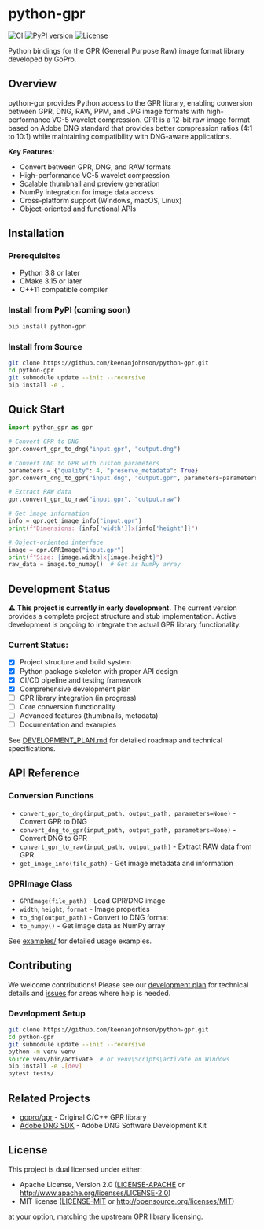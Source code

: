# python-gpr

[![CI](https://github.com/keenanjohnson/python-gpr/actions/workflows/ci.yml/badge.svg)](https://github.com/keenanjohnson/python-gpr/actions/workflows/ci.yml)
[![PyPI version](https://badge.fury.io/py/python-gpr.svg)](https://badge.fury.io/py/python-gpr)
[![License](https://img.shields.io/badge/License-Apache%202.0%20OR%20MIT-blue.svg)](https://opensource.org/licenses/Apache-2.0)

Python bindings for the GPR (General Purpose Raw) image format library developed by GoPro.

## Overview

python-gpr provides Python access to the GPR library, enabling conversion between GPR, DNG, RAW, PPM, and JPG image formats with high-performance VC-5 wavelet compression. GPR is a 12-bit raw image format based on Adobe DNG standard that provides better compression ratios (4:1 to 10:1) while maintaining compatibility with DNG-aware applications.

**Key Features:**
- Convert between GPR, DNG, and RAW formats
- High-performance VC-5 wavelet compression
- Scalable thumbnail and preview generation  
- NumPy integration for image data access
- Cross-platform support (Windows, macOS, Linux)
- Object-oriented and functional APIs

## Installation

### Prerequisites
- Python 3.8 or later
- CMake 3.15 or later
- C++11 compatible compiler

### Install from PyPI (coming soon)
```bash
pip install python-gpr
```

### Install from Source
```bash
git clone https://github.com/keenanjohnson/python-gpr.git
cd python-gpr
git submodule update --init --recursive
pip install -e .
```

## Quick Start

```python
import python_gpr as gpr

# Convert GPR to DNG
gpr.convert_gpr_to_dng("input.gpr", "output.dng")

# Convert DNG to GPR with custom parameters
parameters = {"quality": 4, "preserve_metadata": True}
gpr.convert_dng_to_gpr("input.dng", "output.gpr", parameters=parameters)

# Extract RAW data
gpr.convert_gpr_to_raw("input.gpr", "output.raw")

# Get image information
info = gpr.get_image_info("input.gpr")
print(f"Dimensions: {info['width']}x{info['height']}")

# Object-oriented interface
image = gpr.GPRImage("input.gpr")
print(f"Size: {image.width}x{image.height}")
raw_data = image.to_numpy()  # Get as NumPy array
```

## Development Status

⚠️ **This project is currently in early development.** The current version provides a complete project structure and stub implementation. Active development is ongoing to integrate the actual GPR library functionality.

### Current Status:
- [x] Project structure and build system
- [x] Python package skeleton with proper API design
- [x] CI/CD pipeline and testing framework
- [x] Comprehensive development plan
- [ ] GPR library integration (in progress)
- [ ] Core conversion functionality
- [ ] Advanced features (thumbnails, metadata)
- [ ] Documentation and examples

See [DEVELOPMENT_PLAN.md](DEVELOPMENT_PLAN.md) for detailed roadmap and technical specifications.

## API Reference

### Conversion Functions
- `convert_gpr_to_dng(input_path, output_path, parameters=None)` - Convert GPR to DNG
- `convert_dng_to_gpr(input_path, output_path, parameters=None)` - Convert DNG to GPR  
- `convert_gpr_to_raw(input_path, output_path)` - Extract RAW data from GPR
- `get_image_info(file_path)` - Get image metadata and information

### GPRImage Class
- `GPRImage(file_path)` - Load GPR/DNG image
- `width`, `height`, `format` - Image properties
- `to_dng(output_path)` - Convert to DNG format
- `to_numpy()` - Get image data as NumPy array

See [examples/](examples/) for detailed usage examples.

## Contributing

We welcome contributions! Please see our [development plan](DEVELOPMENT_PLAN.md) for technical details and [issues](https://github.com/keenanjohnson/python-gpr/issues) for areas where help is needed.

### Development Setup
```bash
git clone https://github.com/keenanjohnson/python-gpr.git
cd python-gpr
git submodule update --init --recursive
python -m venv venv
source venv/bin/activate  # or venv\Scripts\activate on Windows
pip install -e .[dev]
pytest tests/
```

## Related Projects

- [gopro/gpr](https://github.com/gopro/gpr) - Original C/C++ GPR library
- [Adobe DNG SDK](https://www.adobe.com/support/downloads/dng/dng_sdk.html) - Adobe DNG Software Development Kit

## License

This project is dual licensed under either:
- Apache License, Version 2.0 ([LICENSE-APACHE](LICENSE-APACHE) or http://www.apache.org/licenses/LICENSE-2.0)
- MIT license ([LICENSE-MIT](LICENSE-MIT) or http://opensource.org/licenses/MIT)

at your option, matching the upstream GPR library licensing.

